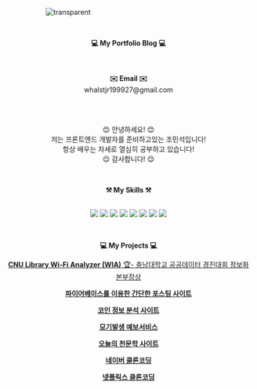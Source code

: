 
&nbsp;&nbsp;&nbsp;&nbsp;&nbsp;&nbsp;&nbsp;&nbsp;&nbsp;&nbsp;&nbsp;&nbsp;&nbsp;&nbsp;&nbsp;&nbsp;&nbsp; &nbsp;&nbsp; ![transparent](https://capsule-render.vercel.app/api?type=transparent&fontColor=000000&text=MinSeok's%20GitHub%20&height=150&fontSize=60&desc=Welcome!&descAlignY=75&descAlign=60)


<br>

<p align="center">
    <Strong>💻 My Portfolio Blog 💻</Strong><br><br>
    
<br>
</p>

<p align="center">
<Strong>✉️ Email ✉️</Strong><br>
    whalstjr199927@gmail.com<br>
</p>
<br>

<br>

<p align="center">
😊 안녕하세요! 😊<br>
저는 프론트엔드 개발자를 준비하고있는 조민석입니다!<br>
항상 배우는 자세로 열심히 공부하고 있습니다!<br>
😌 감사합니다! 😌
</p>

<br>

<p align="center">
    <Strong>⚒️ My Skills ⚒️</Strong><br>
</p>

<p align="center" display="inline-block">
    <br>
    <img src="https://img.shields.io/badge/HTML-E34F26?style=flat&logo=HTML5&logoColor=white"/>
    <img src="https://img.shields.io/badge/CSS-1572B6?style=for-the-badge&logo=CSS3&logoColor=white">
    <img src="https://img.shields.io/badge/JAVASCRIPT-F7DF1E?style=flat&logo=JavaScript&logoColor=white"/>
    <img src="https://img.shields.io/badge/TYPESCRIPT-3178C6?style=for-the-badge&logo=TypeScript&logoColor=white">
    <img src="https://img.shields.io/badge/REACT-61DAFB?style=for-the-badge&logo=React&logoColor=white">
    <img src="https://img.shields.io/badge/STYLEDCOMPONENTS-DB7093?style=for-the-badge&logo=Styled-Components&logoColor=white">
    <img src="https://img.shields.io/badge/MYSQL-4479A1?style=for-the-badge&logo=MySQL&logoColor=white">
    <img src="https://img.shields.io/badge/GIT-F05032?style=for-the-badge&logo=Git&logoColor=white">
</p>



<br>



<p align="center">
    <Strong>💻 My Projects 💻</Strong><br>
</p>

<p align="center">
    <a href="https://github.com/99andrew99/WiA"><Strong>CNU Library Wi-Fi Analyzer (WIA)</Strong>  🏆- 충남대학교 공공데이터 경진대회 정보화본부장상 <br /></a>
</p>

<p align="center">
   <a href="https://github.com/99andrew99/community-blog"> <Strong>파이어베이스를 이용한 간단한 포스팅 사이트</Strong> </a>
</p>

<p align="center">
   <a href="https://github.com/99andrew99/99andrew99.github.io/tree/master"> <Strong>코인 정보 분석 사이트</Strong> </a>
</p>

<p align="center">
   <a href="https://github.com/99andrew99/Mosquito-information-site"> <Strong>모기발생 예보서비스</Strong> </a>
</p>

<p align="center">
   <a href="https://github.com/99andrew99/TodayAstronomyPicture"> <Strong>오늘의 천문학 사이트</Strong> </a>
</p>

<p align="center">
   <a href="https://github.com/99andrew99/naver"> <Strong>네이버 클론코딩</Strong> </a>
</p>

<p align="center">
   <a href="https://github.com/99andrew99/netflixFinal"> <Strong>넷플릭스 클론코딩</Strong> </a>
</p>





